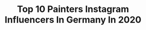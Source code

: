---
title: Top 10 Painters Instagram Influencers In Germany In 2020
description: >-
  Find top painters Instagram influencers in Germany in 2020. Most popular hashtags: #art #painting #illustration #artist.
platform: Instagram
profiles:
  - username: "rischny"
    fullname: >-
      Maike Frederike Scheibe
    location: "Germany"
    followers: 71054
    engagement: 261
    commentsToLikes: 0.138340
    avatar: "https://scontent-arn2-1.cdninstagram.com/v/t51.2885-19/s320x320/91910262_675448489875095_3301585431094624256_n.jpg?_nc_ht=scontent-arn2-1.cdninstagram.com&_nc_ohc=ZTqKdJ-iZuIAX_Akxmh&oh=b4401453e1ca4428c5d2ca52228a172f&oe=5EB9A0F7"
    verified: false
    hashtags: "#colourfulmakeup, #purple, #byop, #illusion"
  - username: "farhadfarhadi1988"
    fullname: >-
      Farhad Farhadi
    location: "Germany"
    followers: 5207
    engagement: 1487
    commentsToLikes: 0.069714
    avatar: "https://scontent-atl3-1.cdninstagram.com/v/t51.2885-19/s320x320/52072790_395690771259099_7314527500648841216_n.jpg?_nc_ht=scontent-atl3-1.cdninstagram.com&_nc_ohc=YeSgN7a0-fMAX9AMsbj&oh=520c0da4cf8f678e57d1221c48aec64b&oe=5EB9DE20"
    verified: false
    hashtags: "#southofiran, #galaxy, #ukphonebox, #stencilart"
  - username: "atrusovaartist"
    fullname: >-
      Anastasia Trusova
    location: "Germany"
    followers: 96125
    engagement: 425
    commentsToLikes: 0.015536
    avatar: "https://scontent-lht6-1.cdninstagram.com/v/t51.2885-19/s320x320/57787320_274331946854316_5434582884549656576_n.jpg?_nc_ht=scontent-lht6-1.cdninstagram.com&_nc_ohc=ndApotJwEggAX-nAYbU&oh=cb4b0571edbc29d16755d6be19c78116&oe=5EBC6FB3"
    verified: false
    hashtags: "#painting, #cock, #fisch, #magnolia"
  - username: "mr.stan_nats"
    fullname: >-
      STAN-NATS
    location: "Germany"
    followers: 83694
    engagement: 310
    commentsToLikes: 0.007953
    avatar: "https://scontent-lht6-1.cdninstagram.com/v/t51.2885-19/s320x320/12965278_160128007720882_1519051406_a.jpg?_nc_ht=scontent-lht6-1.cdninstagram.com&_nc_ohc=j6n7oK228YoAX_kfpTI&oh=87e4877efe82fb80444ae44b751ef9ed&oe=5EB7AE12"
    verified: false
    hashtags: "#style, #letters, #closeup, #mrstannats"
  - username: "czolk"
    fullname: >-
      CZOLK
    location: "Germany"
    followers: 2090
    engagement: 1339
    commentsToLikes: 0.075827
    avatar: "https://scontent-ams4-1.cdninstagram.com/v/t51.2885-19/s320x320/75300802_469124057070780_6214904139298635776_n.jpg?_nc_ht=scontent-ams4-1.cdninstagram.com&_nc_ohc=LoeUZF-5XaMAX8ykmRQ&oh=d1b2ea86c097e7418c58f4c7d1a3a8b9&oe=5EAB3CE1"
    verified: false
    hashtags: "#study, #gassirunde, #metropolink2019, #scribble"
  - username: "james_bullough"
    fullname: >-
      James Bullough
    location: "Germany"
    followers: 64316
    engagement: 177
    commentsToLikes: 0.023307
    avatar: "https://scontent-lhr8-1.cdninstagram.com/v/t51.2885-19/s320x320/17268128_1731775530468448_7022676260908171264_a.jpg?_nc_ht=scontent-lhr8-1.cdninstagram.com&_nc_ohc=uYIGEk5TQakAX_qFJBV&oh=68a98d1f759e2dbac37d397297fd04ea&oe=5EAFB680"
    verified: true
    hashtags: "#freckles, #portraitpainting, #oilpaint, #oilpainting"
  - username: "igsonart"
    fullname: >-
      Iga 'Igson' Oliwiak 🎨 🦄
    location: "Germany"
    followers: 12832
    engagement: 617
    commentsToLikes: 0.023061
    avatar: "https://scontent-ams4-1.cdninstagram.com/v/t51.2885-19/s320x320/39361403_242366519799523_8386456483377709056_n.jpg?_nc_ht=scontent-ams4-1.cdninstagram.com&_nc_ohc=KtnEDIDZxAwAX9mznqb&oh=faa8f75f086e13d11451c25eb28291d1&oe=5EB3660C"
    verified: false
    hashtags: "#paintingfromlife, #africanmythology, #dreadlocks, #digitalpainting"
  - username: "mariafernandeztattoo"
    fullname: >-
      MARÍA FERNÁNDEZ
    location: "Germany"
    followers: 101547
    engagement: 174
    commentsToLikes: 0.010282
    avatar: "https://scontent-ams4-1.cdninstagram.com/v/t51.2885-19/s320x320/81322619_197954541326468_1561917303036051456_n.jpg?_nc_ht=scontent-ams4-1.cdninstagram.com&_nc_ohc=__IigC89mosAX-aPGrE&oh=e264dfac8dbb86fef80a404e5be7f64f&oe=5EB44628"
    verified: false
    hashtags: "#watercolorpainting, #tattooist, #snaketattoo, #artecontraelcovidmadrid"
  - username: "philippweberartist"
    fullname: >-
      Philipp Weber
    location: "Germany"
    followers: 75935
    engagement: 353
    commentsToLikes: 0.011824
    avatar: "https://scontent-ams4-1.cdninstagram.com/v/t51.2885-19/s320x320/49440962_317305452473806_1191556672464617472_n.jpg?_nc_ht=scontent-ams4-1.cdninstagram.com&_nc_ohc=yjakNODi6icAX-gakrY&oh=2aeff4cd5b6611b159b35528935a6df5&oe=5EA84526"
    verified: true
    hashtags: "#documentary, #artdaily, #figurativeartist, #art"
  - username: "wohl.photography"
    fullname: >-
      
    location: "Germany"
    followers: 3236
    engagement: 2217
    commentsToLikes: 0.074320
    avatar: "https://scontent-lax3-1.cdninstagram.com/v/t51.2885-19/s320x320/35999144_417763018702704_4110322541661257728_n.jpg?_nc_ht=scontent-lax3-1.cdninstagram.com&_nc_ohc=dWQ3gO_3Kr8AX_Mar0V&oh=427d7ed200d42964996b354456111ca7&oe=5EA1E593"
    verified: false
    hashtags: "#urbanballet, #canonef1635f28ii, #urbanjungle, #colors"
---